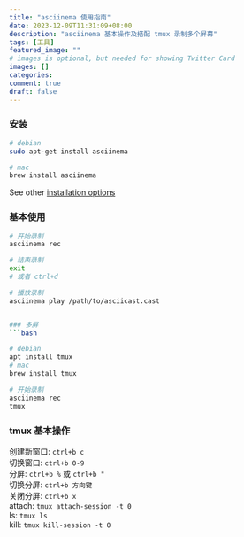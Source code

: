 ```yaml
---
title: "asciinema 使用指南"
date: 2023-12-09T11:31:09+08:00
description: "asciinema 基本操作及搭配 tmux 录制多个屏幕"
tags: [工具]
featured_image: ""
# images is optional, but needed for showing Twitter Card
images: []
categories:
comment: true
draft: false
---
```


### 安装
```bash
# debian
sudo apt-get install asciinema

# mac
brew install asciinema

```

See other [installation options](https://asciinema.org/docs/installation#installing-on-linux)

### 基本使用
```bash
# 开始录制
asciinema rec

# 结束录制 
exit 
# 或者 ctrl+d

# 播放录制
asciinema play /path/to/asciicast.cast


### 多屏
```bash

# debian
apt install tmux
# mac
brew install tmux

# 开始录制
asciinema rec 
tmux
```

### tmux 基本操作
创建新窗口: `ctrl+b c`  
切换窗口: `ctrl+b 0-9`  
分屏: `ctrl+b %` 或 `ctrl+b "`  
切换分屏: `ctrl+b 方向键`   
关闭分屏: `ctrl+b x`    
attach: `tmux attach-session -t 0`  
ls: `tmux ls`   
kill: `tmux kill-session -t 0`  


